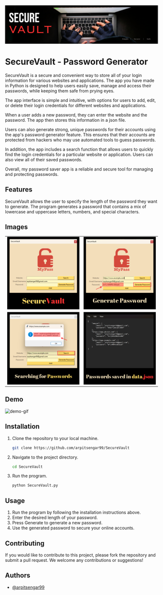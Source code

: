 ![Header](assets/banner.png)

# SecureVault - Password Generator
SecureVault is a secure and convenient way to store all of your login information for various websites and applications. The app you have made in Python is designed to help users easily save, manage and access their passwords, while keeping them safe from prying eyes.

The app interface is simple and intuitive, with options for users to add, edit, or delete their login credentials for different websites and applications.

When a user adds a new password, they can enter the website and the password. The app then stores this information in a json file.

Users can also generate strong, unique passwords for their accounts using the app's password generator feature. This ensures that their accounts are protected from hackers who may use automated tools to guess passwords.

In addition, the app includes a search function that allows users to quickly find the login credentials for a particular website or application. Users can also view all of their saved passwords.

Overall, my password saver app is a reliable and secure tool for managing and protecting passwords.

## Features
SecureVault allows the user to specify the length of the password they want to generate. The program generates a password that contains a mix of lowercase and uppercase letters, numbers, and special characters.

## Images
<table>
    <tr>
        <td><img src="assets/1.png" alt=""></td>
        <td><img src="assets/2.png" alt=""></td>
    </tr>
    <tr>
        <td><img src="assets/4.png" alt=""></td>
        <td><img src="assets/3.png" alt=""></td>
    </tr>
</table>

## Demo
<img src="assets/demo.gif" alt="demo-gif"  height="380">

## Installation
1. Clone the repository to your local machine.
    ```bash
    git clone https://github.com/arpitsengar99/SecureVault
    ```

2. Navigate to the project directory.
    ```bash
    cd SecureVault
    ```  

3. Run the program.
    ```bash
    python SecureVault.py
    ```

## Usage
<ol>
    <li>Run the program by following the installation instructions above.</li>
    <li>Enter the desired length of your password.</li>
    <li>Press Generate to generate a new password.</li>
    <li>Use the generated password to secure your online accounts.</li>
</ol>

## Contributing
If you would like to contribute to this project, please fork the repository and submit a pull request. We welcome any contributions or suggestions!

## Authors
- [@arpitsengar99](https://www.github.com/arpitsengar99)



